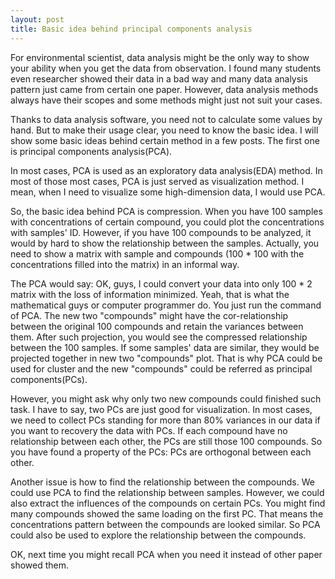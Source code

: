 ```yaml
---
layout: post
title: Basic idea behind principal components analysis
---
```


For environmental scientist, data analysis might be the only way to show your ability when you get the data from observation. I found many students even researcher showed their data in a bad way and many data analysis pattern just came from certain one paper. However, data analysis methods always have their scopes and some methods might just not suit your cases. 

Thanks to data analysis software, you need not to calculate some values by hand. But to make their usage clear, you need to know the basic idea. I will show some basic ideas behind certain method in a few posts. The first one is principal components analysis(PCA).

In most cases, PCA is used as an exploratory data analysis(EDA) method. In most of those most cases, PCA is just served as visualization method. I mean, when I need to visualize some high-dimension data, I would use PCA.

So, the basic idea behind PCA is compression. When you have 100 samples with concentrations of certain compound, you could plot the concentrations with samples' ID. However, if you have 100 compounds to be analyzed, it would by hard to show the relationship between the samples. Actually, you need to show a matrix with sample and compounds (100 * 100 with the concentrations filled into the matrix) in an informal way.

The PCA would say: OK, guys, I could convert your data into only 100 * 2 matrix with the loss of information minimized. Yeah, that is what the mathematical guys or computer programmer do. You just run the command of PCA. The new two "compounds" might have the cor-relationship between the original 100 compounds and retain the variances between them. After such projection, you would see the compressed relationship between the 100 samples. If some samples' data are similar, they would be projected together in new two "compounds" plot. That is why PCA could be used for cluster and the new "compounds" could be referred as principal components(PCs).

However, you might ask why only two new compounds could finished such task. I have to say, two PCs are just good for visualization. In most cases, we need to collect PCs standing for more than 80% variances in our data if you want to recovery the data with PCs. If each compound have no relationship between each other, the PCs are still those 100 compounds. So you have found a property of the PCs: PCs are orthogonal between each other.

Another issue is how to find the relationship between the compounds. We could use PCA to find the relationship between samples. However, we could also extract the influences of the compounds on certain PCs. You might find many compounds showed the same loading on the first PC. That means the concentrations pattern between the compounds are looked similar. So PCA could also be used to explore the relationship between the compounds.

OK, next time you might recall PCA when you need it instead of other paper showed them.